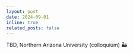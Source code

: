 ```yaml
---
layout: post
date: 2024-09-01
inline: true
related_posts: false
---
```


TBD, Northern Arizona University (colloquium) 🏜️
